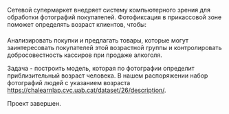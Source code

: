 Сетевой супермаркет внедряет систему компьютерного зрения для обработки фотографий покупателей. Фотофиксация в прикассовой зоне поможет определять возраст клиентов, чтобы:
####
Анализировать покупки и предлагать товары, которые могут заинтересовать покупателей этой возрастной группы и контролировать добросовестность кассиров при продаже алкоголя.

Задача - построить модель, которая по фотографии определит приблизительный возраст человека. В нашем распоряжении набор фотографий людей с указанием возраста https://chalearnlap.cvc.uab.cat/dataset/26/description/.

Проект завершен.
